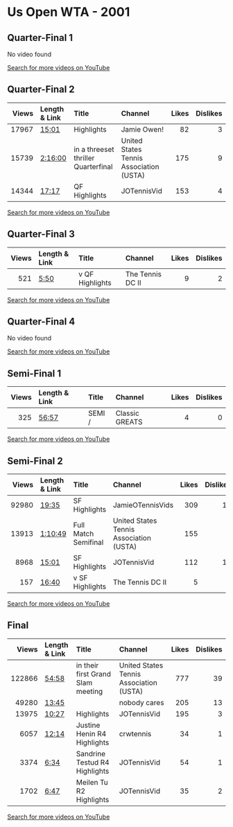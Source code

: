 
# Us Open WTA - 2001
    
## Quarter-Final 1
No video found

[Search for more videos on YouTube](https://www.youtube.com/results?search_query=%22us+open%22+%22Hingis%22+%22Bedanova%22+%222001%22+%22highlights%22)     

## Quarter-Final 2
|   Views | Length & Link                                          | Title                                  | Channel                                 |   Likes |   Dislikes |
|--------:|:-------------------------------------------------------|:---------------------------------------|:----------------------------------------|--------:|-----------:|
|   17967 | [15:01](https://www.youtube.com/watch?v=hwciIlBG83A)   | Highlights                             | Jamie Owen!                             |      82 |          3 |
|   15739 | [2:16:00](https://www.youtube.com/watch?v=C5-6g34M7H0) | in a threeset thriller    Quarterfinal | United States Tennis Association (USTA) |     175 |          9 |
|   14344 | [17:17](https://www.youtube.com/watch?v=PSSL9MbynLk)   | QF Highlights                          | JOTennisVid                             |     153 |          4 |

[Search for more videos on YouTube](https://www.youtube.com/results?search_query=%22us+open%22+%22Williams%22+%22Davenport%22+%222001%22+%22highlights%22)     

## Quarter-Final 3
|   Views | Length & Link                                       | Title                | Channel          |   Likes |   Dislikes |
|--------:|:----------------------------------------------------|:---------------------|:-----------------|--------:|-----------:|
|     521 | [5:50](https://www.youtube.com/watch?v=KaiGFFa5XyI) | v      QF Highlights | The Tennis DC II |       9 |          2 |

[Search for more videos on YouTube](https://www.youtube.com/results?search_query=%22us+open%22+%22Williams%22+%22Clijsters%22+%222001%22+%22highlights%22)     

## Quarter-Final 4
No video found

[Search for more videos on YouTube](https://www.youtube.com/results?search_query=%22us+open%22+%22Capriati%22+%22Mauresmo%22+%222001%22+%22highlights%22)     

## Semi-Final 1
|   Views | Length & Link                                        | Title    | Channel        |   Likes |   Dislikes |
|--------:|:-----------------------------------------------------|:---------|:---------------|--------:|-----------:|
|     325 | [56:57](https://www.youtube.com/watch?v=_W5LOuSG2kU) | SEMI   / | Classic GREATS |       4 |          0 |

[Search for more videos on YouTube](https://www.youtube.com/results?search_query=%22us+open%22+%22Williams%22+%22Hingis%22+%222001%22+%22highlights%22)     

## Semi-Final 2
|   Views | Length & Link                                          | Title                   | Channel                                 |   Likes |   Dislikes |
|--------:|:-------------------------------------------------------|:------------------------|:----------------------------------------|--------:|-----------:|
|   92980 | [19:35](https://www.youtube.com/watch?v=Bb_TTnOiGtg)   | SF Highlights           | JamieOTennisVids                        |     309 |         16 |
|   13913 | [1:10:49](https://www.youtube.com/watch?v=dyxYtw4jWI4) | Full Match    Semifinal | United States Tennis Association (USTA) |     155 |          2 |
|    8968 | [15:01](https://www.youtube.com/watch?v=qibHXS8XiUA)   | SF Highlights           | JOTennisVid                             |     112 |         11 |
|     157 | [16:40](https://www.youtube.com/watch?v=rO55EoksH8Y)   | v      SF Highlights    | The Tennis DC II                        |       5 |          3 |

[Search for more videos on YouTube](https://www.youtube.com/results?search_query=%22us+open%22+%22Williams%22+%22Capriati%22+%222001%22+%22highlights%22)     

## Final
|   Views | Length & Link                                        | Title                              | Channel                                 |   Likes |   Dislikes |
|--------:|:-----------------------------------------------------|:-----------------------------------|:----------------------------------------|--------:|-----------:|
|  122866 | [54:58](https://www.youtube.com/watch?v=a9bSYvm55Uw) | in their first Grand Slam  meeting | United States Tennis Association (USTA) |     777 |         39 |
|   49280 | [13:45](https://www.youtube.com/watch?v=d8BIG5XRtAQ) |                                    | nobody cares                            |     205 |         13 |
|   13975 | [10:27](https://www.youtube.com/watch?v=J-So0tdEJQs) | Highlights                         | JOTennisVid                             |     195 |          3 |
|    6057 | [12:14](https://www.youtube.com/watch?v=48DVOiuZQko) | Justine Henin    R4 Highlights     | crwtennis                               |      34 |          1 |
|    3374 | [6:34](https://www.youtube.com/watch?v=WegqlBpwrGA)  | Sandrine Testud   R4 Highlights    | JOTennisVid                             |      54 |          1 |
|    1702 | [6:47](https://www.youtube.com/watch?v=PhHDx_Ko6Qg)  | Meilen Tu   R2 Highlights          | JOTennisVid                             |      35 |          2 |

[Search for more videos on YouTube](https://www.youtube.com/results?search_query=%22us+open%22+%22Williams%22+%22Williams%22+%222001%22+%22highlights%22)     
